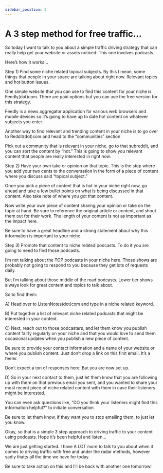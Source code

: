 ```yaml
---
sidebar_position: 2
---
```

# A 3 step method for free traffic…

So today I want to talk to you about a simple traffic driving strategy that can really help get your website or assets noticed.  This one involves podcasts.

Here’s how it works… 

Step 1) Find some niche related topical subjects.  By this I mean, some things that people in your space are talking about right now.  Relevant topics and hot button issues.

One simple website that you can use to find this content for your niche is Feedly(dot)com.  There are paid options but you can use the free version for this strategy.

Feedly is a news aggregator application for various web browsers and mobile devices so it’s going to have up to date hot content on whatever subjects you enter.

Another way to find relevant and trending content in your niche is to go over to Reddit(dot)com and head to the “communities” section.

Pick out a community that is relevant in your niche, go to that subreddit, and you can sort the content by “hot.”  This is going to show you relevant content that people are really interested in right now.

Step 2) Have your own take or opinion on that topic.   This is the step where you add your two cents to the conversation in the form of a piece of content where you discuss said “topical subject.”

Once you pick a piece of content that is hot in your niche right now, go ahead and take a few bullet points on what is being discussed in that content.  Also take note of where you got that content.

Now write your own piece of content sharing your opinion or take on the topic at hand.  Be sure to reference the original article or content, and shout them out for their work.   The length of your content is not as important as the impact here.

Be sure to have a great headline and a strong statement about why this information is important to your niche.

Step 3) Promote that content to niche related podcasts.  To do it you are going to need to find those podcasts.

I’m not talking about the TOP podcasts in your niche here.  Those shows are probably not going to respond to you because they get lots of requests daily.

But I’m talking about those middle of the road podcasts.  Lower tier shows always look for great content and topics to talk about.

So to find them:

A) Head over to ListenNotes(dot)com and type in a niche related keyword.


B) Put together a list of relevant niche related podcasts that might be interested in your content.

C) Next, reach out to those podcasters, and let them know you publish content fairly regularly on your niche and that you would love to send them occasional updates when you publish a new piece of content. 

Be sure to provide your contact information and a name of your website or where you publish content.  Just don’t drop a link on this first email.  It’s a feeler.

Don’t expect a ton of responses here.  But you are now set up.

D) So in your next contact to them, just let them know that you are following up with them on that previous email you sent, and you wanted to share your most recent piece of niche related content with them in case their listeners might be interested.  

You can even ask questions like, “DO you think your listeners might find this information helpful?” to initiate conversation.

Be sure to let them know, if they want you to stop emailing them, to just let you know.

Okay, so that is a simple 3 step approach to driving traffic to your content using podcasts.  Hope it’s been helpful and listen…

We are just getting started.  I have  A LOT more to talk to you about when it comes to driving traffic with free and under the radar methods, however sadly that;s all the time we have for today.

Be sure to take action on this and I’ll be back with another one tomorrow!

